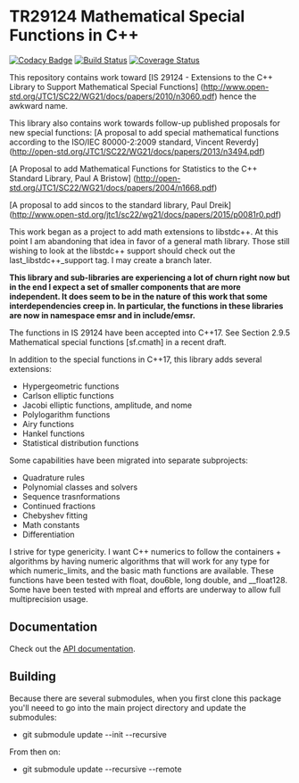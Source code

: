 # TR29124 Mathematical Special Functions in C++

[![Codacy Badge](https://api.codacy.com/project/badge/Grade/bee73172954646a0bf287bdcdd269553)](https://app.codacy.com/app/emsr/tr29124_test?utm_source=github.com&utm_medium=referral&utm_content=emsr/tr29124_test&utm_campaign=Badge_Grade_Dashboard)
[![Build Status](https://travis-ci.org/emsr/tr29124_test.svg?branch=master)](https://travis-ci.org/emsr/tr29124_test)
[![Coverage Status](https://codecov.io/gh/emsr/tr29124_test/branch/master/graph/badge.svg)](https://codecov.io/gh/emsr/tr29124_test)

This repository contains work toward
[IS 29124 - Extensions to the C++ Library to Support Mathematical Special Functions]
(http://www.open-std.org/JTC1/SC22/WG21/docs/papers/2010/n3060.pdf)
hence the awkward name.

This library also contains work towards follow-up published proposals
for new special functions:
[A proposal to add special mathematical functions according to
the ISO/IEC 80000-2:2009 standard, Vincent Reverdy]
(http://open-std.org/JTC1/SC22/WG21/docs/papers/2013/n3494.pdf)

[A Proposal to add Mathematical Functions for Statistics
to the C++ Standard Library, Paul A Bristow]
(http://open-std.org/JTC1/SC22/WG21/docs/papers/2004/n1668.pdf)

[A proposal to add sincos to the standard library, Paul Dreik]
(http://www.open-std.org/jtc1/sc22/wg21/docs/papers/2015/p0081r0.pdf)

This work began as a project to add math extensions to libstdc++.
At this point I am abandoning that idea in favor of a general math library.  Those still wishing to look at the libstdc++ support should check out the last_libstdc++_support tag. I may create a branch later.

<b>This library and sub-libraries are experiencing a lot of churn right now but in the
end I expect a set of smaller components that are more independent.
It does seem to be in the nature of this work that some interdependencies creep in. In particular, the functions in these libraries are now in namespace emsr and in include/emsr.</b>

The functions in IS 29124 have been accepted into C++17.
See Section 2.9.5 Mathematical special functions [sf.cmath] in a recent draft.

In addition to the special functions in C++17, this library adds several extensions:
*   Hypergeometric functions
*   Carlson elliptic functions
*   Jacobi elliptic functions, amplitude, and nome
*   Polylogarithm functions
*   Airy functions
*   Hankel functions
*   Statistical distribution functions

Some capabilities have been migrated into separate subprojects:
*   Quadrature rules
*   Polynomial classes and solvers
*   Sequence trasnformations
*   Continued fractions
*   Chebyshev fitting
*   Math constants
*   Differentiation

I strive for type genericity.  I want C++ numerics to follow
the containers + algorithms by having numeric algorithms that will
work for any type for which numeric_limits, and the basic math functions
are available.  These functions have been tested with float, dou6ble, long double,
and \_\_float128.  Some have been tested with mpreal and efforts are underway to
allow full multiprecision usage.

## Documentation

Check out the [API documentation](https://emsr.github.io/tr29124_test/html/index.html).

## Building

Because there are several submodules, when you first clone this package you'll neeed to go
into the main project directory and update the submodules:
*   git submodule update --init --recursive

From then on:
*   git submodule update --recursive --remote
